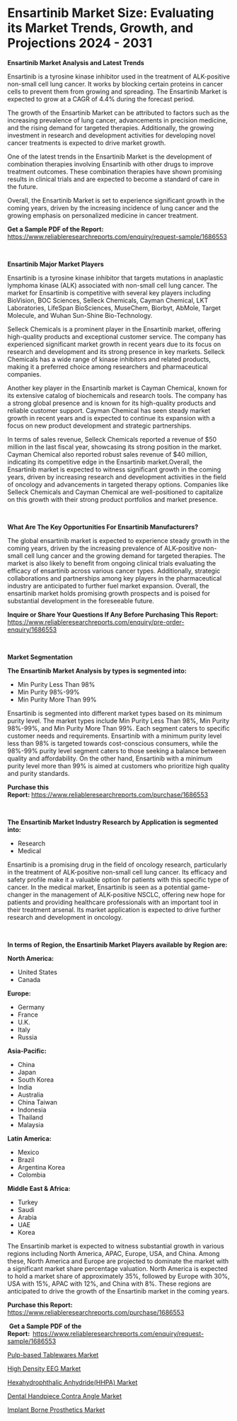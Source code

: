 <p><h1>Ensartinib Market Size: Evaluating its Market Trends, Growth, and Projections 2024 - 2031</h1></p><p><strong>Ensartinib Market Analysis and Latest Trends</strong></p>
<p><p>Ensartinib is a tyrosine kinase inhibitor used in the treatment of ALK-positive non-small cell lung cancer. It works by blocking certain proteins in cancer cells to prevent them from growing and spreading. The Ensartinib Market is expected to grow at a CAGR of 4.4% during the forecast period.</p><p>The growth of the Ensartinib Market can be attributed to factors such as the increasing prevalence of lung cancer, advancements in precision medicine, and the rising demand for targeted therapies. Additionally, the growing investment in research and development activities for developing novel cancer treatments is expected to drive market growth.</p><p>One of the latest trends in the Ensartinib Market is the development of combination therapies involving Ensartinib with other drugs to improve treatment outcomes. These combination therapies have shown promising results in clinical trials and are expected to become a standard of care in the future.</p><p>Overall, the Ensartinib Market is set to experience significant growth in the coming years, driven by the increasing incidence of lung cancer and the growing emphasis on personalized medicine in cancer treatment.</p></p>
<p><strong>Get a Sample PDF of the Report:&nbsp;</strong> <a href="https://www.reliableresearchreports.com/enquiry/request-sample/1686553">https://www.reliableresearchreports.com/enquiry/request-sample/1686553</a></p>
<p>&nbsp;</p>
<p><strong>Ensartinib Major Market Players</strong></p>
<p><p>Ensartinib is a tyrosine kinase inhibitor that targets mutations in anaplastic lymphoma kinase (ALK) associated with non-small cell lung cancer. The market for Ensartinib is competitive with several key players including BioVision, BOC Sciences, Selleck Chemicals, Cayman Chemical, LKT Laboratories, LifeSpan BioSciences, MuseChem, Biorbyt, AbMole, Target Molecule, and Wuhan Sun-Shine Bio-Technology.</p><p>Selleck Chemicals is a prominent player in the Ensartinib market, offering high-quality products and exceptional customer service. The company has experienced significant market growth in recent years due to its focus on research and development and its strong presence in key markets. Selleck Chemicals has a wide range of kinase inhibitors and related products, making it a preferred choice among researchers and pharmaceutical companies.</p><p>Another key player in the Ensartinib market is Cayman Chemical, known for its extensive catalog of biochemicals and research tools. The company has a strong global presence and is known for its high-quality products and reliable customer support. Cayman Chemical has seen steady market growth in recent years and is expected to continue its expansion with a focus on new product development and strategic partnerships.</p><p>In terms of sales revenue, Selleck Chemicals reported a revenue of $50 million in the last fiscal year, showcasing its strong position in the market. Cayman Chemical also reported robust sales revenue of $40 million, indicating its competitive edge in the Ensartinib market.Overall, the Ensartinib market is expected to witness significant growth in the coming years, driven by increasing research and development activities in the field of oncology and advancements in targeted therapy options. Companies like Selleck Chemicals and Cayman Chemical are well-positioned to capitalize on this growth with their strong product portfolios and market presence.</p></p>
<p>&nbsp;</p>
<p><strong>What Are The Key Opportunities For Ensartinib Manufacturers?</strong></p>
<p><p>The global ensartinib market is expected to experience steady growth in the coming years, driven by the increasing prevalence of ALK-positive non-small cell lung cancer and the growing demand for targeted therapies. The market is also likely to benefit from ongoing clinical trials evaluating the efficacy of ensartinib across various cancer types. Additionally, strategic collaborations and partnerships among key players in the pharmaceutical industry are anticipated to further fuel market expansion. Overall, the ensartinib market holds promising growth prospects and is poised for substantial development in the foreseeable future.</p></p>
<p><strong>Inquire or Share Your Questions If Any Before Purchasing This Report:</strong> <a href="https://www.reliableresearchreports.com/enquiry/pre-order-enquiry/1686553">https://www.reliableresearchreports.com/enquiry/pre-order-enquiry/1686553</a></p>
<p>&nbsp;</p>
<p><strong>Market Segmentation</strong></p>
<p><strong>The Ensartinib Market Analysis by types is segmented into:</strong></p>
<p><ul><li>Min Purity Less Than 98%</li><li>Min Purity 98%-99%</li><li>Min Purity More Than 99%</li></ul></p>
<p><p>Ensartinib is segmented into different market types based on its minimum purity level. The market types include Min Purity Less Than 98%, Min Purity 98%-99%, and Min Purity More Than 99%. Each segment caters to specific customer needs and requirements. Ensartinib with a minimum purity level less than 98% is targeted towards cost-conscious consumers, while the 98%-99% purity level segment caters to those seeking a balance between quality and affordability. On the other hand, Ensartinib with a minimum purity level more than 99% is aimed at customers who prioritize high quality and purity standards.</p></p>
<p><strong>Purchase this Report:&nbsp;</strong><a href="https://www.reliableresearchreports.com/purchase/1686553">https://www.reliableresearchreports.com/purchase/1686553</a></p>
<p>&nbsp;</p>
<p><strong>The Ensartinib Market Industry Research by Application is segmented into:</strong></p>
<p><ul><li>Research</li><li>Medical</li></ul></p>
<p><p>Ensartinib is a promising drug in the field of oncology research, particularly in the treatment of ALK-positive non-small cell lung cancer. Its efficacy and safety profile make it a valuable option for patients with this specific type of cancer. In the medical market, Ensartinib is seen as a potential game-changer in the management of ALK-positive NSCLC, offering new hope for patients and providing healthcare professionals with an important tool in their treatment arsenal. Its market application is expected to drive further research and development in oncology.</p></p>
<p>&nbsp;</p>
<p><strong>In terms of Region, the Ensartinib Market Players available by Region are:</strong></p>
<p>
    <p> <strong> North America: </strong>
        <ul>
            <li>United States</li>
            <li>Canada</li>
        </ul>
        </p> 
    <p> <strong> Europe: </strong>
        <ul>
            <li>Germany</li>
            <li>France</li>
            <li>U.K.</li>
            <li>Italy</li>
            <li>Russia</li>
        </ul>
        </p> 
    <p> <strong> Asia-Pacific: </strong>
        <ul>
            <li>China</li>
            <li>Japan</li>
            <li>South Korea</li>
            <li>India</li>
            <li>Australia</li>
            <li>China Taiwan</li>
            <li>Indonesia</li>
            <li>Thailand</li>
            <li>Malaysia</li>
        </ul>
        </p> 
    <p> <strong> Latin America: </strong>
        <ul>
            <li>Mexico</li>
            <li>Brazil</li>
            <li>Argentina Korea</li>
            <li>Colombia</li>
        </ul>
        </p> 
    <p> <strong> Middle East & Africa: </strong>
        <ul>
            <li>Turkey</li>
            <li>Saudi</li>
            <li>Arabia</li>
            <li>UAE</li>
            <li>Korea</li>
        </ul>
    </p>
    </p>
<p><p>The Ensartinib market is expected to witness substantial growth in various regions including North America, APAC, Europe, USA, and China. Among these, North America and Europe are projected to dominate the market with a significant market share percentage valuation. North America is expected to hold a market share of approximately 35%, followed by Europe with 30%, USA with 15%, APAC with 12%, and China with 8%. These regions are anticipated to drive the growth of the Ensartinib market in the coming years.</p></p>
<p><strong>Purchase this Report: </strong><a href="https://www.reliableresearchreports.com/purchase/1686553">https://www.reliableresearchreports.com/purchase/1686553</a></p>
<p>&nbsp;<strong>Get a Sample PDF of the Report:&nbsp;&nbsp;</strong><a href="https://www.reliableresearchreports.com/enquiry/request-sample/1686553">https://www.reliableresearchreports.com/enquiry/request-sample/1686553</a></p>
<p><strong></strong></p>
<p><p><a href="https://github.com/mahnoor2003/Market-Research-Report-List-3/blob/main/pulp-based-tablewares-market.md">Pulp-based Tablewares Market</a></p><p><a href="https://medium.com/@tiannathiel2023/high-density-eeg-market-share-evolution-and-market-growth-trends-2024-2031-f25ab1befd43">High Density EEG Market</a></p><p><a href="https://github.com/BryceTownsendr/Market-Research-Report-List-3/blob/main/hexahydrophthalic-anhydridehhpa-market.md">Hexahydrophthalic Anhydride(HHPA) Market</a></p><p><a href="https://medium.com/@tiannathiel2023/dental-handpiece-contra-angle-market-analysis-its-cagr-market-segmentation-and-global-industry-35c2b804d564">Dental Handpiece Contra Angle Market</a></p><p><a href="https://medium.com/@tiannathiel2023/implant-borne-prosthetics-market-comprehensive-assessment-by-type-application-and-geography-50f26c178dea">Implant Borne Prosthetics Market</a></p></p>